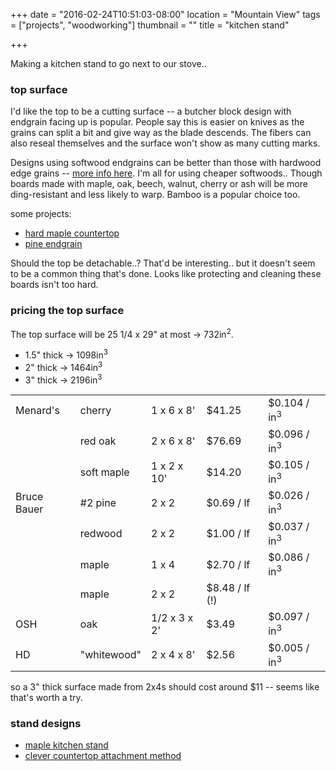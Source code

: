 +++
date = "2016-02-24T10:51:03-08:00"
location = "Mountain View"
tags = ["projects", "woodworking"]
thumbnail = ""
title = "kitchen stand"

+++

Making a kitchen stand to go next to our stove..

<!--more-->

### top surface

I'd like the top to be a cutting surface --
a butcher block design with endgrain facing up is popular.
People say this is easier on knives
as the grains can split a bit and give way as the blade descends.
The fibers can also reseal themselves and the surface won't show as many cutting marks.

Designs using softwood endgrains can be better than those with hardwood edge grains --
[more info here](http://www.cuttingboard.com/blog/butcher-blocks-vs-cutting-boards-whats-the-difference).
I'm all for using cheaper softwoods..
Though boards made with maple, oak, beech, walnut, cherry or ash
will be more ding-resistant and less likely to warp.
Bamboo is a popular choice too.

some projects:

* [hard maple countertop](http://www.instructables.com/id/Butcher-Block-Counter-Top/)
* [pine endgrain](https://craftcollective.wordpress.com/2011/06/14/52-create-pine-end-grain-cutting-board/)

Should the top be detachable..?  That'd be interesting..
but it doesn't seem to be a common thing that's done.
Looks like protecting and cleaning these boards isn't too hard.


### pricing the top surface

The top surface will be 25 1/4 x 29" at most -> 732in<sup>2</sup>.

* 1.5" thick -> 1098in<sup>3</sup>
* 2" thick -> 1464in<sup>3</sup>
* 3" thick -> 2196in<sup>3</sup>

| | | | | |
| --- | --- | --- | --- | --- |
| Menard's | cherry | 1 x 6 x 8' | $41.25 | $0.104 / in<sup>3</sup> |
| | red oak | 2 x 6 x 8' | $76.69 | $0.096 / in<sup>3</sup> |
| | soft maple | 1 x 2 x 10' | $14.20 | $0.105 / in<sup>3</sup> |
| Bruce Bauer | #2 pine | 2 x 2 | $0.69 / lf | $0.026 / in<sup>3</sup> |
| | redwood | 2 x 2 | $1.00 / lf | $0.037 / in<sup>3</sup> |
| | maple | 1 x 4 | $2.70 / lf | $0.086 / in<sup>3</sup> |
| | maple | 2 x 2 | $8.48 / lf (!) | |
| OSH | oak | 1/2 x 3 x 2' | $3.49 | $0.097 / in<sup>3</sup> |
| HD | "whitewood" | 2 x 4 x 8' | $2.56 | $0.005 / in<sup>3</sup> |

so a 3" thick surface made from 2x4s should cost around $11 --
seems like that's worth a try.


### stand designs

* [maple kitchen stand](http://www.instructables.com/id/Butcher-Block-Kitchen-Prep-Station/?ALLSTEPS)
* [clever countertop attachment method](http://www.instructables.com/id/DIY-Butcher-Block-Kitchen-Island/?ALLSTEPS)
